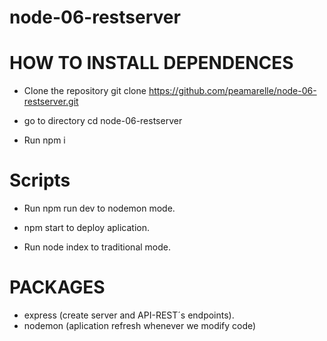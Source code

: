 # node-06-restserver

# HOW TO INSTALL DEPENDENCES

* Clone the repository git clone https://github.com/peamarelle/node-06-restserver.git

* go to directory cd node-06-restserver

* Run npm i

# Scripts

* Run npm run dev to nodemon mode.

* npm start to deploy aplication.

* Run node index to traditional mode.

# PACKAGES

* express (create server and API-REST´s endpoints).
* nodemon (aplication refresh whenever we modify code)
